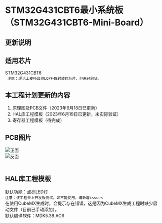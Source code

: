 # STM32G431CBT6最小系统板（STM32G431CBT6-Mini-Board）
## 更新说明

## 适用芯片
STM32G431CBT6<br>
``` 注意：理论上支持其他LQPF48封装的芯片，但未经验证。```
<br>

## 本工程计划更新的内容
1. 原理图及PCB文件（2023年6月18日已更新）
2. HAL库工程模板（2023年6月19日已更新，未实际验证）
3. 寄存器工程模板（待完成）

## PCB图片
![正面](https://github.com/Harvey8665/STM32G431CBT6-Mini-Board/blob/master/picture/zhengmian.png)<br>
![反面](https://github.com/Harvey8665/STM32G431CBT6-Mini-Board/blob/master/picture/beimian.png)<br>
<br>

## HAL库工程模板
默认功能：点亮LED灯<br>
```注意：该工程未上开发板测试，如不能使用，请新增issues```<br>
在使用CubeMX生成时，会提示存在错误，这是因为CubeMX生成工程时缺少启动文件（目前已手动添加）。<br>
默认编译软件：MDK5.38 AC6<br>